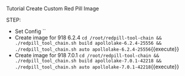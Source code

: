 Tutorial Create Custom Red Pill Image


STEP:
- Set Config ``
- Create image for 918 6.2.4 `cd /root/redpill-tool-chain && ./redpill_tool_chain.sh build apollolake-6.2.4-25556 && ./redpill_tool_chain.sh auto apollolake-6.2.4-25556`{{execute}}
- Create image for 918 7.0.1 `cd /root/redpill-tool-chain && ./redpill_tool_chain.sh build apollolake-7.0.1-42218 && ./redpill_tool_chain.sh auto apollolake-7.0.1-42218`{{execute}}
